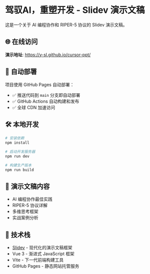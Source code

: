 # 驾驭AI，重塑开发 - Slidev 演示文稿

这是一个关于 AI 编程协作和 RIPER-5 协议的 Slidev 演示文稿。

## 🌐 在线访问

**演示地址**: https://y-sl.github.io/cursor-ppt/

## 🚀 自动部署

项目使用 GitHub Pages 自动部署：
- ✅ 推送代码到 `main` 分支即自动部署
- ✅ GitHub Actions 自动构建和发布
- ✅ 全球 CDN 加速访问

## 🛠️ 本地开发

```bash
# 安装依赖
npm install

# 启动开发服务器
npm run dev

# 构建生产版本
npm run build
```

## 📝 演示文稿内容

- AI 编程协作最佳实践
- RIPER-5 协议详解
- 多维思考框架
- 实战案例分析

## 🎯 技术栈

- [Slidev](https://sli.dev/) - 现代化的演示文稿框架
- Vue 3 - 渐进式 JavaScript 框架
- Vite - 下一代前端构建工具
- GitHub Pages - 静态网站托管服务
